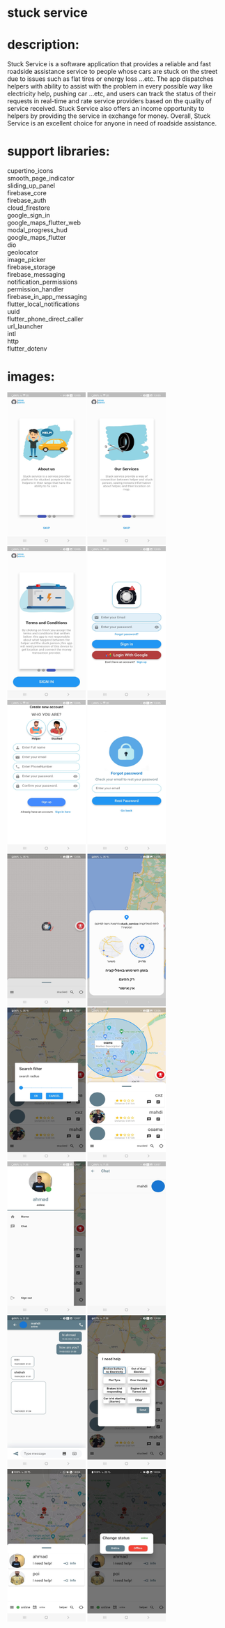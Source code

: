 # stuck service

# description:<br/>
Stuck Service is a software application that provides a reliable and fast roadside assistance service to people whose cars are stuck on the street due to issues such as flat tires or energy loss ...etc. The app dispatches helpers with ability to assist with the problem in every possible way like electricity help, pushing car ...etc, and users can track the status of their requests in real-time and rate service providers based on the quality of service received. Stuck Service also offers an income opportunity to helpers by providing the service in exchange for money. Overall, Stuck Service is an excellent choice for anyone in need of roadside assistance.

# support libraries:<br/>
  cupertino_icons<br/>
  smooth_page_indicator<br/>
  sliding_up_panel<br/>
  firebase_core<br/>
  firebase_auth<br/>
  cloud_firestore<br/>
  google_sign_in<br/>
  google_maps_flutter_web<br/>
  modal_progress_hud<br/>
  google_maps_flutter<br/>
  dio<br/>
  geolocator<br/>
  image_picker<br/>
  firebase_storage<br/>
  firebase_messaging<br/>
  notification_permissions<br/>
  permission_handler<br/>
  firebase_in_app_messaging<br/>
  flutter_local_notifications<br/>
  uuid<br/>
  flutter_phone_direct_caller<br/>
  url_launcher<br/>
  intl<br/>
  http<br/>
  flutter_dotenv<br/>
  
  # images:<br/>
  <img src="Stuck_service_images\1.jpg" width=180 height=350>
  <img src="Stuck_service_images\2.jpg" width=180 height=350>
  <img src="Stuck_service_images\3.jpg" width=180 height=350>
  <img src="Stuck_service_images\4.jpg" width=180 height=350>
  <img src="Stuck_service_images\5.jpg" width=180 height=350>
  <img src="Stuck_service_images\6.jpg" width=180 height=350>
  <img src="Stuck_service_images\7.jpg" width=180 height=350>
  <img src="Stuck_service_images\8.jpg" width=180 height=350>
  <img src="Stuck_service_images\9.jpg" width=180 height=350>
  <img src="Stuck_service_images\10.jpg" width=180 height=350>
  <img src="Stuck_service_images\11.jpg" width=180 height=350>
  <img src="Stuck_service_images\12.jpg" width=180 height=350>
  <img src="Stuck_service_images\13.jpg" width=180 height=350>
  <img src="Stuck_service_images\14.jpg" width=180 height=350>
  <img src="Stuck_service_images\15.jpg" width=180 height=350>
  <img src="Stuck_service_images\16.jpg" width=180 height=350>
